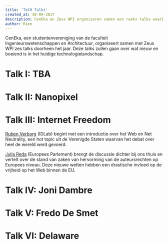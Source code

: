 ```yaml
---
title: 'TeCH Talkz'
created_at: 30-09-2017
description: CenEka en Zeus WPI organiseren samen een reeks talks waarbij experten komen spreken over 'hot topics' in de technologiewereld.
author: Rien
---
```

CenEka, een studentenvereniging van de faculteit Ingenieurswetenschappen en Architectuur, organiseert samen met Zeus WPI zes talks doorheen het jaar. Deze talks zullen gaan over wat nieuw en boeiend is in het huidige technologielandschap.

# Talk I: TBA

# Talk II: Nanopixel

# Talk III: Internet Freedom
[Ruben Verborg](https://ruben.verborgh.org) (IDLab) begint met een introductie over het Web en Net Neutrality, een hot topic uit de Verenigde Staten waarvan het debat over heel de wereld werd gevoerd.

[Julia Reda](https://juliareda.eu/en/) (Europees Parlement) brengt de discussie dichter bij ons thuis en vertelt over de stand van zaken van hervorming van de auteursrechten op Europees niveau. Deze nieuwe wetten hebben een drastische invloed op de vrijheid op het Web binnen de EU.

# Talk IV: Joni Dambre

# Talk V: Fredo De Smet

# Talk VI: Delaware

